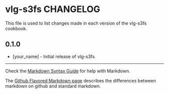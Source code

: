 vlg-s3fs CHANGELOG
==================

This file is used to list changes made in each version of the vlg-s3fs cookbook.

0.1.0
-----
- [your_name] - Initial release of vlg-s3fs

- - -
Check the [Markdown Syntax Guide](http://daringfireball.net/projects/markdown/syntax) for help with Markdown.

The [Github Flavored Markdown page](http://github.github.com/github-flavored-markdown/) describes the differences between markdown on github and standard markdown.
